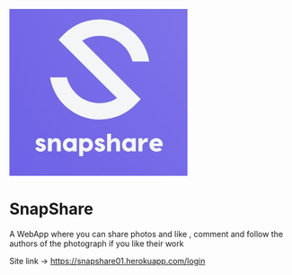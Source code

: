 

![alt text](https://github.com/suryakantpandey/snapshare/blob/1ce9b46b4b55763df1be8821efd80bfa19c3dc25/client/public/logo192.png)


# SnapShare
A WebApp where you can share photos and like , comment and follow the authors of the photograph if you like their work 


Site link -> https://snapshare01.herokuapp.com/login

